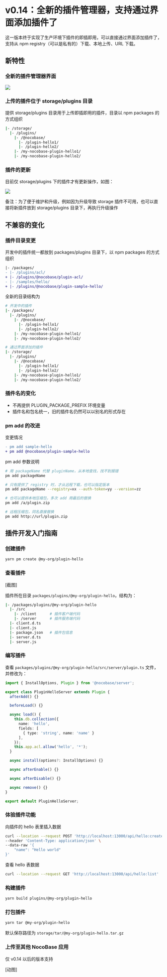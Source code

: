 # v0.14：全新的插件管理器，支持通过界面添加插件了

这一版本终于实现了生产环境下插件的即插即用，可以直接通过界面添加插件了，支持从 npm registry（可以是私有的）下载、本地上传、URL 下载。

## 新特性

### 全新的插件管理器界面

<img src="https://demo-cn.nocobase.com/storage/uploads/6de7c906518b6c6643570292523b06c8.png" />

### 上传的插件位于 storage/plugins 目录

提供 storage/plugins 目录用于上传即插即用的插件，目录以 npm packages 的方式组织

```bash
|- /storage/
  |- /plugins/
    |- /@nocobase/
      |- /plugin-hello1/
      |- /plugin-hello2/
    |- /my-nocobase-plugin-hello1/
    |- /my-nocobase-plugin-hello2/
```

### 插件的更新

目前仅 storage/plugins 下的插件才有更新操作，如图：

<img src="https://demo-cn.nocobase.com/storage/uploads/703809b8cd74cc95e1ab2ab766980817.gif" />

备注：为了便于维护和升级，例如因为升级导致 storage 插件不可用，也可以直接将新插件放到 storage/plugins 目录下，再执行升级操作

## 不兼容的变化

### 插件目录变更

开发中的插件统一都放到 packages/plugins 目录下，以 npm packages 的方式组织

```diff
|- /packages/
- |- /plugins/acl/
+ |- /plugins/@nocobase/plugin-acl/
- |- /samples/hello/ 
+ |- /plugins/@nocobase/plugin-sample-hello/
```

全新的目录结构为

```bash
# 开发中的插件
|- /packages/
  |- /plugins/
    |- /@nocobase/
      |- /plugin-hello1/
      |- /plugin-hello2/
    |- /my-nocobase-plugin-hello1/
    |- /my-nocobase-plugin-hello2/

# 通过界面添加的插件
|- /storage/
  |- /plugins/
    |- /@nocobase/
      |- /plugin-hello1/
      |- /plugin-hello2/
    |- /my-nocobase-plugin-hello1/
    |- /my-nocobase-plugin-hello2/
```

### 插件名的变化

- 不再提供 PLUGIN_PACKAGE_PREFIX 环境变量
- 插件名和包名统一，旧的插件名仍然可以以别名的形式存在

### pm add 的改进

变更情况

```diff
- pm add sample-hello
+ pm add @nocobase/plugin-sample-hello
```

pm add 参数说明

```bash
# 用 packageName 代替 pluginName，从本地查找，找不到报错
pm add packageName

# 只有提供了 registry 时，才从远程下载，也可以指定版本
pm add packageName --registry=xx --auth-token=yy --version=zz

# 也可以提供本地压缩包，多次 add 用最后的替换
pm add /a/plugin.zip

# 远程压缩包，同名直接替换
pm add http://url/plugin.zip
```

## 插件开发入门指南

### 创建插件

```bash
yarn pm create @my-org/plugin-hello
```

### 查看插件

[截图]

插件所在目录 `packages/plugins/@my-org/plugin-hello`，结构为：

```bash
|- /packages/plugins/@my-org/plugin-hello
  |- /src
    |- /client      # 插件客户端代码
    |- /server      # 插件服务端代码
  |- client.d.ts
  |- client.js
  |- package.json   # 插件包信息
  |- server.d.ts
  |- server.js
```

### 编写插件

查看 `packages/plugins/@my-org/plugin-hello/src/server/plugin.ts` 文件，并修改为：

```ts
import { InstallOptions, Plugin } from '@nocobase/server';

export class PluginHelloServer extends Plugin {
  afterAdd() {}

  beforeLoad() {}

  async load() {
    this.db.collection({
      name: 'hello',
      fields: [
        { type: 'string', name: 'name' }
      ],
    });
    this.app.acl.allow('hello', '*');
  }

  async install(options?: InstallOptions) {}

  async afterEnable() {}

  async afterDisable() {}

  async remove() {}
}

export default PluginHelloServer;
```

### 体验插件功能

向插件的 hello 表里插入数据

```bash
curl --location --request POST 'http://localhost:13000/api/hello:create' \
--header 'Content-Type: application/json' \
--data-raw '{
    "name": "Hello world"
}'
```

查看 hello 表数据

```bash
curl --location --request GET 'http://localhost:13000/api/hello:list'
```

### 构建插件

```bash
yarn build plugins/@my-org/plugin-hello
```

### 打包插件

```bash
yarn tar @my-org/plugin-hello
```

默认保存路径为 `storage/tar/@my-org/plugin-hello.tar.gz`

### 上传至其他 NocoBase 应用

仅 v0.14 以后的版本支持

[动图]
